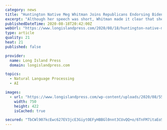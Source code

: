 ```yaml
---
category: news
title: "Huntington Native Meg Whitman Joins Republicans Endorsing Biden in DNC Speech"
excerpt: "Although her speech was short, Whitman made it clear that she supports ... Many wondered if this decision was made because Whitman’s former position held more name recognition than her current one. Quibi, a show-streaming service designed for smartphones ..."
publishedDateTime: 2020-08-18T20:42:00Z
webUrl: "https://www.longislandpress.com/2020/08/18/huntington-native-meg-whitman-joins-republicans-endorsing-biden-in-dnc-speech/"
type: article
quality: 21
heat: 21
published: false

provider:
  name: Long Island Press
  domain: longislandpress.com

topics:
  - Natural Language Processing
  - AI

images:
  - url: "https://www.longislandpress.com/wp-content/uploads/2020/08/550354399_2d123cbb1a_c-e1597781716849.jpg"
    width: 750
    height: 422
    isCached: true

secured: "TbCWl907kcEwc627EV3jcE3GiytOEFyHBBGl0nnt3CUvQQ+o/6TnFM7itaEoSlL/WN8jT4UZC+4srvroMI6w44NCYMWIkpk75LheCATYnq6+Z5thDUQb+izzxIrVOjgjCReAKQleS5V94ZMy6U0nH0NpZp+1zEH5zzNu1zhpOq4sIZb7fXCbvsE+5Q3XpEB1eHa6ekAkDQmyIe1auJ1Oo+N6kRtaQqm72didra6zOS2CQcP2abccpMmaXQWNhitrCNqED1dYJckAzk0AHz0MIUzDRhzmocIY/PMjPKu4XgRBnahO89LwMowN5DmoXYrXJooPjSHj5OurJukhjgs/dw==;hMc8X5E2Kd7ywJ/Fo2dG5A=="
---
```


